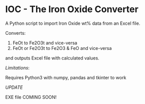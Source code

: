 # **IOC - The Iron Oxide Converter**

A Python script to import Iron Oxide wt% data from an Excel file.

Converts:

1. FeOt to Fe2O3t and vice-versa
2. FeOt or Fe2O3t to Fe2O3 & FeO and vice-versa

and outputs Excel file with calculated values.


*Limitations*:

Requires Python3 with numpy, pandas and tkinter to work 


*UPDATE*

EXE file COMING SOON! 
